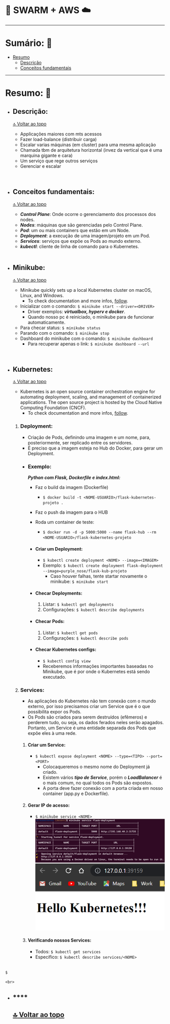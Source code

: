 # :whale: SWARM + AWS :cloud:

***

# Sumário: :round_pushpin:

- [Resumo](#resumo-memo)
    - [Descrição](#descrição)
    - [Conceitos fundamentais](#conceitos-fundamentais)
        

***

# Resumo: :memo:

- ## **Descrição**:
    [:top: Voltar ao topo](#whale-swarm--aws-cloud)

    - Applicações maiores com mts acessos
    - Fazer load-balance (distribuir carga)
    - Escalar varias máquinas (em cluster) para uma mesma aplicação
    - Chamada tbm de arquitetura horizontal (invez da vertical que é uma marquina gigante e cara)
    - Um serviço que rege outros serviços
    - Gerenciar e escalar

<br>

- ## **Conceitos fundamentais**:
    [:top: Voltar ao topo](#whale-swarm--aws-cloud)
    - ***Control Plane***: Onde ocorre o gerenciamento dos processos dos nodes.
    - ***Nodes***: máquinas que são gerenciadas pelo Control Plane.
    - ***Pod***: um ou mais containers que estão em um Node.
    - ***Deployment***: a execução de uma imagem/projeto em um Pod.
    - ***Services***: serviços que expõe os Pods ao mundo externo.
    - ***kubectl***: cliente de linha de comando para o Kubernetes.

    <br>

- ## **Minikube**:
    [:top: Voltar ao topo](#whale-swarm--aws-cloud)
    - Minikube quickly sets up a local Kubernetes cluster on macOS, Linux, and Windows.
        - To check documentation and more infos, [follow](https://minikube.sigs.k8s.io/docs/).
    - Inicializar com o comando: ```$ minikube start --driver=<DRIVER>```
        - Driver exemplos: ***virtualbox, hyperv e docker***.
        - Quando nosso pc é reiniciado, o minikube para de funcionar automaticamente.
    - Para checar status: ```$ minikube status```
    - Parando com o comando: ```$ minikube stop```
    - Dashboard do minikube com o comando: ```$ minikube dashboard```
        - Para recuperar apenas o link: ```$ minikube dashboard --url```

<br>

- ## **Kubernetes**:
    [:top: Voltar ao topo](#whale-swarm--aws-cloud)
    - Kubernetes is an open source container orchestration engine for automating deployment, scaling, and management of containerized applications. The open source project is hosted by the Cloud Native Computing Foundation (CNCF).
        - To check documentation and more infos, [follow](https://kubernetes.io/docs/home/).
    
    1. ### **Deployment**:
        - Criação de Pods, definindo uma imagem e um nome, para, posteriormente, ser replicado entre os servidores.
        - É preciso que a imagem esteja no Hub do Docker, para gerar um Deployment.
        - ### **Exemplo:** <br>
            ***Python com Flask, Dockerfile e index.html:***
            - Faz o build da imagem (Dockerfile)
                - ```$ docker build -t <NOME-USUARIO>/flask-kubernetes-projeto .```
            - Faz o push da imagem para o HUB 
            - Roda um container de teste:
                - ```$ docker run -d -p 5000:5000 --name flask-hub --rm <NOME-USUARIO>/flask-kubernetes-projeto```
            - #### **Criar** um Deployment:
                - ```$ kubectl create deployment <NOME> --image=<IMAGEM>```
                - Exemplo: ```$ kubectl create deployment flask-deployment --image=purple_nose/flask-kub-projeto```
                    - Caso houver falhas, tente startar novamente o minikube: ```$ minikube start```
            - #### **Checar** Deployments: 
                1. Listar: ```$ kubectl get deployments```
                2. Configurações: ```$ kubectl describe deployments```
            
            - #### **Checar** Pods:
                1. Listar: ```$ kubectl get pods```
                2. Configurações: ```$ kubectl describe pods```

            - #### **Checar** Kubernetes configs:
                - ```$ kubectl config view```
                - Receberemos informações importantes baseadas no Minikube, que é por onde o Kubernetes está sendo executado.
            
    2. ### **Services**:
        - As aplicações do Kubernetes não tem conexão com o mundo externo, por isso precisamos criar um Service que é o que possibilita expor os Pods.
        - Os Pods são criados para serem destruídos (efêmeros) e perderem tudo, ou seja, os dados ferados neles serão apagados. Portanto, um Service é uma entidade separada dos Pods que expõe eles à uma rede.
        1. #### **Criar um Service:**
            - ```$ kubectl expose deployment <NOME> --type=<TIPO> --port=<PORT>```
                - Colocaqueremos o mesmo nome do Deployment já criado.
                - Existem vários ***tipo de Service***, porém o ***LoadBalancer*** é o mais comum, no qual todos os Pods são expostos.
                - A porta deve fazer conexão com a porta criada em nosso container (app.py e Dockerfile).
        2. #### **Gerar IP de acesso:**
            - ```$ minikube service <NOME>```
            ![](./images/gerando-ip.png)
            ![](./images/projeto-rodando-1.png)
        3. #### Verificando nossos Services:
            - Todos: ```$ kubectl get services```
            - Específico: ```$ kubectl describe services/<NOME>```
            
    <br>    

```$ ```

    <br>

- ## ****
    [:top: Voltar ao topo](#whale-swarm--aws-cloud)
    -

    <br>